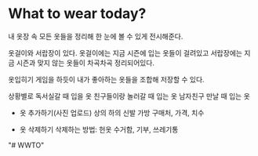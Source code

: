 # What to wear today?

내 옷장 속 모든 옷들을 정리해 한 눈에 볼 수 있게 전시해준다.

옷걸이와 서랍장이 있다. 옷걸이에는 지금 시즌에 입는 옷들이 걸려있고 서랍장에는 지금 시즌과 맞지 않는 옷들이 차곡차곡 정리되어있다.

옷입히기 게임을 하듯이 내가 좋아하는 옷들을 조합해 저장할 수 있다.

상황별로
독서실갈 때 입을 옷
친구들이랑 놀러갈 때 입는 옷
남자친구 만날 때 입는 옷

- 옷 추가하기(사진 업로드)
상의 하의 신발 가방
구매처, 가격, 치수
<!-- 상의: 티셔츠 원피스 셔츠 가디건 
하의: 슬랙스 청바지 짧은치마 긴치마 
신발: 단화 운동화 구두 샌들 슬리퍼
가방: 백팩 에코백 크로스백 -->

- 옷 삭제하기
삭제하는 방법: 헌옷 수거함, 기부, 쓰레기통

"# WWTO" 
